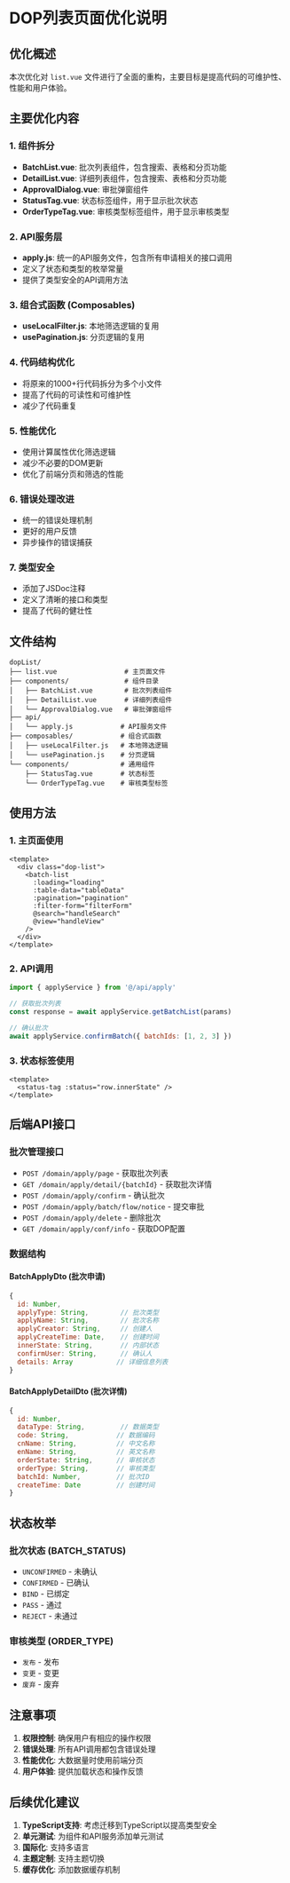 # DOP列表页面优化说明

## 优化概述

本次优化对 `list.vue` 文件进行了全面的重构，主要目标是提高代码的可维护性、性能和用户体验。

## 主要优化内容

### 1. 组件拆分
- **BatchList.vue**: 批次列表组件，包含搜索、表格和分页功能
- **DetailList.vue**: 详细列表组件，包含搜索、表格和分页功能
- **ApprovalDialog.vue**: 审批弹窗组件
- **StatusTag.vue**: 状态标签组件，用于显示批次状态
- **OrderTypeTag.vue**: 审核类型标签组件，用于显示审核类型

### 2. API服务层
- **apply.js**: 统一的API服务文件，包含所有申请相关的接口调用
- 定义了状态和类型的枚举常量
- 提供了类型安全的API调用方法

### 3. 组合式函数 (Composables)
- **useLocalFilter.js**: 本地筛选逻辑的复用
- **usePagination.js**: 分页逻辑的复用

### 4. 代码结构优化
- 将原来的1000+行代码拆分为多个小文件
- 提高了代码的可读性和可维护性
- 减少了代码重复

### 5. 性能优化
- 使用计算属性优化筛选逻辑
- 减少不必要的DOM更新
- 优化了前端分页和筛选的性能

### 6. 错误处理改进
- 统一的错误处理机制
- 更好的用户反馈
- 异步操作的错误捕获

### 7. 类型安全
- 添加了JSDoc注释
- 定义了清晰的接口和类型
- 提高了代码的健壮性

## 文件结构

```
dopList/
├── list.vue                 # 主页面文件
├── components/              # 组件目录
│   ├── BatchList.vue        # 批次列表组件
│   ├── DetailList.vue       # 详细列表组件
│   └── ApprovalDialog.vue   # 审批弹窗组件
├── api/
│   └── apply.js            # API服务文件
├── composables/            # 组合式函数
│   ├── useLocalFilter.js   # 本地筛选逻辑
│   └── usePagination.js    # 分页逻辑
└── components/             # 通用组件
    ├── StatusTag.vue       # 状态标签
    └── OrderTypeTag.vue    # 审核类型标签
```

## 使用方法

### 1. 主页面使用
```vue
<template>
  <div class="dop-list">
    <batch-list
      :loading="loading"
      :table-data="tableData"
      :pagination="pagination"
      :filter-form="filterForm"
      @search="handleSearch"
      @view="handleView"
    />
  </div>
</template>
```

### 2. API调用
```javascript
import { applyService } from '@/api/apply'

// 获取批次列表
const response = await applyService.getBatchList(params)

// 确认批次
await applyService.confirmBatch({ batchIds: [1, 2, 3] })
```

### 3. 状态标签使用
```vue
<template>
  <status-tag :status="row.innerState" />
</template>
```

## 后端API接口

### 批次管理接口
- `POST /domain/apply/page` - 获取批次列表
- `GET /domain/apply/detail/{batchId}` - 获取批次详情
- `POST /domain/apply/confirm` - 确认批次
- `POST /domain/apply/batch/flow/notice` - 提交审批
- `POST /domain/apply/delete` - 删除批次
- `GET /domain/apply/conf/info` - 获取DOP配置

### 数据结构

#### BatchApplyDto (批次申请)
```javascript
{
  id: Number,
  applyType: String,        // 批次类型
  applyName: String,        // 批次名称
  applyCreator: String,     // 创建人
  applyCreateTime: Date,    // 创建时间
  innerState: String,       // 内部状态
  confirmUser: String,      // 确认人
  details: Array           // 详细信息列表
}
```

#### BatchApplyDetailDto (批次详情)
```javascript
{
  id: Number,
  dataType: String,         // 数据类型
  code: String,            // 数据编码
  cnName: String,          // 中文名称
  enName: String,          // 英文名称
  orderState: String,      // 审核状态
  orderType: String,       // 审核类型
  batchId: Number,         // 批次ID
  createTime: Date         // 创建时间
}
```

## 状态枚举

### 批次状态 (BATCH_STATUS)
- `UNCONFIRMED` - 未确认
- `CONFIRMED` - 已确认
- `BIND` - 已绑定
- `PASS` - 通过
- `REJECT` - 未通过

### 审核类型 (ORDER_TYPE)
- `发布` - 发布
- `变更` - 变更
- `废弃` - 废弃

## 注意事项

1. **权限控制**: 确保用户有相应的操作权限
2. **错误处理**: 所有API调用都包含错误处理
3. **性能优化**: 大数据量时使用前端分页
4. **用户体验**: 提供加载状态和操作反馈

## 后续优化建议

1. **TypeScript支持**: 考虑迁移到TypeScript以提高类型安全
2. **单元测试**: 为组件和API服务添加单元测试
3. **国际化**: 支持多语言
4. **主题定制**: 支持主题切换
5. **缓存优化**: 添加数据缓存机制 